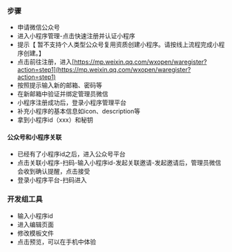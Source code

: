 ### 步骤
- 申请微信公众号
- 进入小程序管理-点击快速注册并认证小程序
- 提示【 暂不支持个人类型公众号复用资质创建小程序。请按线上流程完成小程序创建。】
- 点击前往注册，进入[https://mp.weixin.qq.com/wxopen/waregister?action=step1](https://mp.weixin.qq.com/wxopen/waregister?action=step1)
- 按照提示输入新的邮箱、密码等
- 在新邮箱中验证并绑定管理员微信
- 小程序注册成功后，登录小程序管理平台
- 补充小程序的基本信息如icon、description等
- 拿到小程序id（xxx）和秘钥

#### 公众号和小程序关联
- 已经有了小程序id之后，进入公众号平台
- 点击关联小程序-扫码-输入小程序id-发起关联邀请-发起邀请后，管理员微信会收到确认提醒，点击接受
- 登录小程序平台-扫码进入

### 开发组工具
- 输入小程序id
- 进入编辑页面
- 修改模板文件
- 点击预览，可以在手机中体验